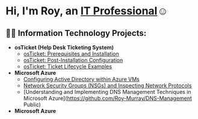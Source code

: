 # <h1>Hi, I'm Roy, an <a href="https://www.linkedin.com/in/roy-murray-19261430b/">IT Professional</a>☺</h1>

<h2>👨‍💻 Information Technology Projects:</h2>

- <b>osTicket (Help Desk Ticketing System)</b>
  - [osTicket: Prerequisites and Installation](https://github.com/Roy-Murray/osticket-prereqs)
  - [osTicket: Post-Installation Configuration](https://github.com/Roy-Murray/post-install-config)
  - [osTicket: Ticket Lifecycle Examples](https://github.com/Roy-Murray/ticket-lifecycle)
- <b>Microsoft Azure</b>
  - [Configuring Active Directory within Azure VMs](https://github.com/Roy-Murray/configure-ad)
  - [Network Security Groups (NSGs) and Inspecting Network Protocols](https://github.com/Roy-Murray/azure-network-protocols)
  - [Understanding and Implementing DNS Management Techniques in Microsoft Azure](https://github.com/Roy-Murray/DNS-Management
Public)
- <b>Microsoft Azure</b>
